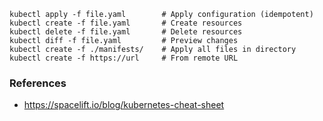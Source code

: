 ```
kubectl apply -f file.yaml        # Apply configuration (idempotent)
kubectl create -f file.yaml       # Create resources
kubectl delete -f file.yaml       # Delete resources
kubectl diff -f file.yaml         # Preview changes
kubectl create -f ./manifests/    # Apply all files in directory
kubectl create -f https://url     # From remote URL
```

### References
- https://spacelift.io/blog/kubernetes-cheat-sheet
